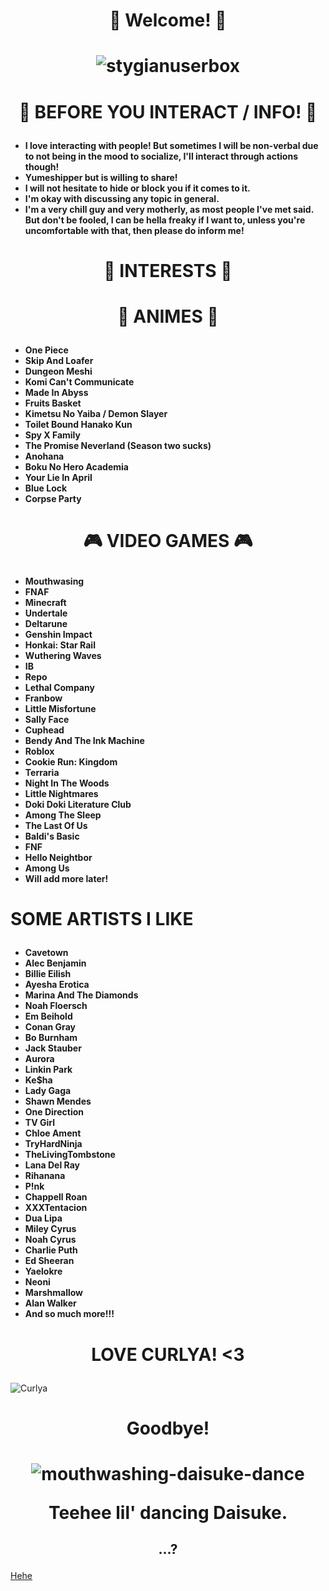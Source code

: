 

# <p align="center"> ****🌺 Welcome! 🌺****</p>


# <p align="center"> ![stygianuserbox](https://github.com/user-attachments/assets/fc6d7c9f-c2f7-425d-afbe-947636f1d1eb)</p>


# <p align="center"> ****📢 BEFORE YOU INTERACT / INFO! 📢****</p>

- **I love interacting with people! But sometimes I will be non-verbal due to not being in the mood to socialize, I'll interact through actions though!**
- **Yumeshipper but is willing to share!**
- **I will not hesitate to hide or block you if it comes to it.**
- **I'm okay with discussing any topic in general.**
- **I'm a very chill guy and very motherly, as most people I've met said. But don't be fooled, I can be hella freaky if I want to, unless you're uncomfortable with that, then please do inform me!**


# <p align="center"> ****💊 INTERESTS 💊****</p>


# <p align="center"> ****📼 ANIMES 📼****</p>

- **One Piece**
- **Skip And Loafer**
- **Dungeon Meshi**
- **Komi Can't Communicate**
- **Made In Abyss**
- **Fruits Basket**
- **Kimetsu No Yaiba / Demon Slayer**
- **Toilet Bound Hanako Kun**
- **Spy X Family**
- **The Promise Neverland (Season two sucks)**
- **Anohana**
- **Boku No Hero Academia**
- **Your Lie In April**
- **Blue Lock**
- **Corpse Party**


# <p align="center"> ****🎮 VIDEO GAMES 🎮****</p>

- **Mouthwasing**
- **FNAF**
- **Minecraft**
- **Undertale**
- **Deltarune**
- **Genshin Impact**
- **Honkai: Star Rail**
- **Wuthering Waves**
- **IB**
- **Repo**
- **Lethal Company**
- **Franbow**
- **Little Misfortune**
- **Sally Face**
- **Cuphead**
- **Bendy And The Ink Machine**
- **Roblox**
- **Cookie Run: Kingdom**
- **Terraria**
- **Night In The Woods**
- **Little Nightmares**
- **Doki Doki Literature Club**
- **Among The Sleep**
- **The Last Of Us**
- **Baldi's Basic**
- **FNF**
- **Hello Neightbor**
- **Among Us**
- **Will add more later!**

# <p alighn="center"> ****SOME ARTISTS I LIKE****</p>

- **Cavetown**
- **Alec Benjamin**
- **Billie Eilish**
- **Ayesha Erotica**
- **Marina And The Diamonds**
- **Noah Floersch**
- **Em Beihold**
- **Conan Gray**
- **Bo Burnham**
- **Jack Stauber**
- **Aurora**
- **Linkin Park**
- **Ke$ha**
- **Lady Gaga**
- **Shawn Mendes**
- **One Direction**
- **TV Girl**
- **Chloe Ament**
- **TryHardNinja**
- **TheLivingTombstone**
- **Lana Del Ray**
- **Rihanana**
- **P!nk**
- **Chappell Roan**
- **XXXTentacion**
- **Dua Lipa**
- **Miley Cyrus**
- **Noah Cyrus**
- **Charlie Puth**
- **Ed Sheeran**
- **Yaelokre**
- **Neoni**
- **Marshmallow**
- **Alan Walker**
- **And so much more!!!**



# <p align="center"> ****LOVE CURLYA! <3****</p>

![Curlya](https://github.com/user-attachments/assets/bffe9bff-5275-4579-aa00-abd44028d6c8)

# <p align="center"> ****Goodbye!****</p>

# <p align="center"> ![mouthwashing-daisuke-dance](https://github.com/user-attachments/assets/17b500e3-fecd-45e0-9965-4ece20feffe7)</p> <p align="center"> Teehee lil' dancing Daisuke.</p>

## <p align="center"> ****...?****</p>

[Hehe](https://www.youtube.com/watch?v=xIOg_K6Z1fg&ab_channel=JAKO)
